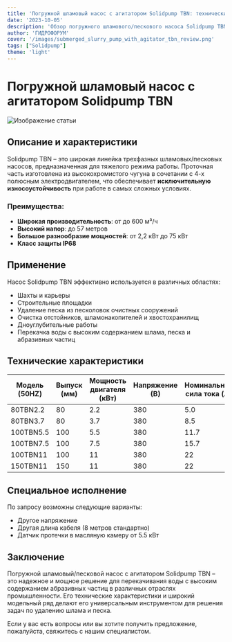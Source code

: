 ```yaml
---
title: 'Погружной шламовый насос с агитатором Solidpump TBN: технический обзор'
date: '2023-10-05'
description: 'Обзор погружного шламового/пескового насоса Solidpump TBN, его технических характеристик и областей применения.'
author: 'ГИДРОФОРУМ'
cover: '/images/submerged_slurry_pump_with_agitator_tbn_review.png'
tags: ["Solidpump"]
theme: 'light'
---
```


# Погружной шламовый насос с агитатором Solidpump TBN

![Изображение статьи](/images/submerged_slurry_pump_with_agitator_tbn_review.png)

## Описание и характеристики

Solidpump TBN – это широкая линейка трехфазных шламовых/песковых насосов, предназначенная для тяжелого режима работы. Проточная часть изготовлена из высокохромистого чугуна в сочетании с 4-х полюсным электродвигателем, что обеспечивает **исключительную износоустойчивость** при работе в самых сложных условиях.

### Преимущества:
- **Широкая производительность**: от до 600 м³/ч
- **Высокий напор**: до 57 метров
- **Большое разнообразие мощностей**: от 2,2 кВт до 75 кВт
- **Класс защиты IP68**

## Применение

Насос Solidpump TBN эффективно используется в различных областях:
- Шахты и карьеры
- Строительные площадки
- Удаление песка из песколовок очистных сооружений
- Очистка отстойников, шламонакопителей и хвостохранилищ
- Дноуглубительные работы
- Перекачка воды с высоким содержанием шлама, песка и абразивных частиц

## Технические характеристики

| Модель (50HZ) | Выпуск (мм) | Мощность двигателя (кВт) | Напряжение (В) | Номинальная сила тока (A) | Номинальная подача (м³/час) | Номинальный напор (м) | Максимальная подача (м³/час) | Максимальный напор (м) | Свободный проход (мм) |
|---------------|--------------|--------------------------|----------------|---------------------------|------------------------------|------------------------|-------------------------------|------------------------|-----------------------|
| 80TBN2.2      | 80           | 2.2                      | 380            | 5.0                       | 50                           | 10                     | 75                            | 13                     | 20                    |
| 80TBN3.7      | 80           | 3.7                      | 380            | 8.5                       | 60                           | 12                     | 85                            | 16                     | 20                    |
| 100TBN5.5     | 100          | 5.5                      | 380            | 11.7                      | 65                           | 13                     | 140                           | 16                     | 30                    |
| 100TBN7.5     | 100          | 7.5                      | 380            | 15.7                      | 100                          | 14                     | 160                           | 19                     | 30                    |
| 100TBN11      | 100          | 11                       | 380            | 22                        | 100                          | 20                     | 190                           | 24                     | 30                    |
| 150TBN11      | 150          | 11                       | 380            | 22                        | 100                          | 20                     | 220                           | 24                     | 30                    |

## Специальное исполнение

По запросу возможны следующие варианты:
- Другое напряжение
- Другая длина кабеля (8 метров стандартно)
- Датчик протечки в масляную камеру от 5.5 кВт

## Заключение

Погружной шламовый/песковой насос с агитатором Solidpump TBN – это надежное и мощное решение для перекачивания воды с высоким содержанием абразивных частиц в различных отраслях промышленности. Его технические характеристики и широкий модельный ряд делают его универсальным инструментом для решения задач по удалению шлама и песка.

Если у вас есть вопросы или вы хотите получить предложение, пожалуйста, свяжитесь с нашим специалистом.